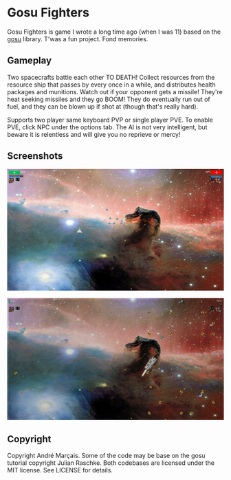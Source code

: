 # Gosu Fighters

Gosu Fighters is game I wrote a long time ago (when I was 11) based on
the [gosu](https://github.com/gosu/gosu) library.  T'was a fun project.
Fond memories.

## Gameplay

Two spacecrafts battle each other TO DEATH!  Collect resources from the
resource ship that passes by every once in a while, and distributes health
packages and munitions.  Watch out if your opponent gets a missile!
They're heat seeking missiles and they go BOOM!  They do eventually
run out of fuel, and they can be blown up if shot at (though that's
really hard).

Supports two player same keyboard PVP or single player PVE.  To enable
PVE, click NPC under the options tab.  The AI is not very intelligent,
but beware it is relentless and will give you no reprieve or mercy!

## Screenshots

![](./scrot1.png)

![](./scrot2.png)

## Copyright

Copyright André Marçais.  Some of the code may be base on the gosu
tutorial copyright Julian Raschke.  Both codebases are licensed under
the MIT license.  See LICENSE for details.
